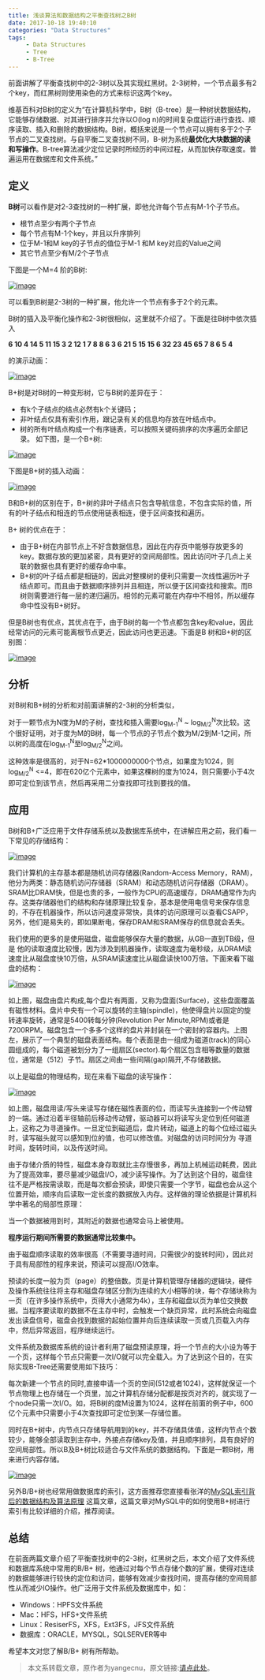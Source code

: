 ```yaml
---
title: 浅谈算法和数据结构之平衡查找树之B树
date: 2017-10-18 19:40:10
categories: "Data Structures"
tags: 
     - Data Structures
     - Tree
     - B-Tree
---
```


前面讲解了平衡查找树中的2-3树以及其实现红黑树。2-3树种，一个节点最多有2个key，而红黑树则使用染色的方式来标识这两个key。

维基百科对B树的定义为“在计算机科学中，B树（B-tree）是一种树状数据结构，它能够存储数据、对其进行排序并允许以O(log n)的时间复杂度运行进行查找、顺序读取、插入和删除的数据结构。B树，概括来说是一个节点可以拥有多于2个子节点的二叉查找树。与自平衡二叉查找树不同，B-树为系统**最优化大块数据的读和写操作**。B-tree算法减少定位记录时所经历的中间过程，从而加快存取速度。普遍运用在数据库和文件系统。”

<!-- more -->

## 定义

**B树**可以看作是对2-3查找树的一种扩展，即他允许每个节点有M-1个子节点。

- 根节点至少有两个子节点
- 每个节点有M-1个key，并且以升序排列
- 位于M-1和M key的子节点的值位于M-1 和M key对应的Value之间
- 其它节点至少有M/2个子节点

下图是一个M=4 阶的B树:

[![image][image 1]][image 1]


可以看到B树是2-3树的一种扩展，他允许一个节点有多于2个的元素。

B树的插入及平衡化操作和2-3树很相似，这里就不介绍了。下面是往B树中依次插入

**6 10 4 14 5 11 15 3 2 12 1 7 8 8 6 3 6 21 5 15 15 6 32 23 45 65 7 8 6 5 4**

的演示动画：

[![image][image 2]][image 2]

B+树是对B树的一种变形树，它与B树的差异在于：

- 有k个子结点的结点必然有k个关键码；
- 非叶结点仅具有索引作用，跟记录有关的信息均存放在叶结点中。
- 树的所有叶结点构成一个有序链表，可以按照关键码排序的次序遍历全部记录。
如下图，是一个B+树:

[![image][image 3]][image 3]

下图是B+树的插入动画：

[![image][image 4]][image 4]

B和B+树的区别在于，B+树的非叶子结点只包含导航信息，不包含实际的值，所有的叶子结点和相连的节点使用链表相连，便于区间查找和遍历。

B+ 树的优点在于：

- 由于B+树在内部节点上不好含数据信息，因此在内存页中能够存放更多的key。数据存放的更加紧密，具有更好的空间局部性。因此访问叶子几点上关联的数据也具有更好的缓存命中率。
- B+树的叶子结点都是相链的，因此对整棵树的便利只需要一次线性遍历叶子结点即可。而且由于数据顺序排列并且相连，所以便于区间查找和搜索。而B树则需要进行每一层的递归遍历。相邻的元素可能在内存中不相邻，所以缓存命中性没有B+树好。

但是B树也有优点，其优点在于，由于B树的每一个节点都包含key和value，因此经常访问的元素可能离根节点更近，因此访问也更迅速。下面是B 树和B+树的区别图：

[![image][image 5]][image 5]

## 分析

对B树和B+树的分析和对前面讲解的2-3树的分析类似，

对于一颗节点为N度为M的子树，查找和插入需要log<sub>M-1</sub><sup>N</sup> ~ log<sub>M/2</sub><sup>N</sup>次比较。这个很好证明，对于度为M的B树，每一个节点的子节点个数为M/2到M-1之间，所以树的高度在log<sub>M-1</sub><sup>N</sup>至log<sub>M/2</sub><sup>N</sup>之间。

这种效率是很高的，对于N=62*1000000000个节点，如果度为1024，则log<sub>M/2</sub><sup>N</sup> <=4，即在620亿个元素中，如果这棵树的度为1024，则只需要小于4次即可定位到该节点，然后再采用二分查找即可找到要找的值。

## 应用

B树和B+广泛应用于文件存储系统以及数据库系统中，在讲解应用之前，我们看一下常见的存储结构：

[![image][image 6]][image 6]

我们计算机的主存基本都是随机访问存储器(Random-Access Memory，RAM)，他分为两类：静态随机访问存储器（SRAM）和动态随机访问存储器（DRAM）。SRAM比DRAM快，但是也贵的多，一般作为CPU的高速缓存，DRAM通常作为内存。这类存储器他们的结构和存储原理比较复杂，基本是使用电信号来保存信息的，不存在机器操作，所以访问速度非常快，具体的访问原理可以查看CSAPP，另外，他们是易失的，即如果断电，保存DRAM和SRAM保存的信息就会丢失。

我们使用的更多的是使用磁盘，磁盘能够保存大量的数据，从GB一直到TB级，但是 他的读取速度比较慢，因为涉及到机器操作，读取速度为毫秒级，从DRAM读速度比从磁盘度快10万倍，从SRAM读速度比从磁盘读快100万倍。下面来看下磁盘的结构：

[![image][image 7]][image 7]


如上图，磁盘由盘片构成,每个盘片有两面，又称为盘面(Surface)，这些盘面覆盖有磁性材料。盘片中央有一个可以旋转的主轴(spindle)，他使得盘片以固定的旋转速率旋转，通常是5400转每分钟(Revolution Per Minute,RPM)或者是7200RPM。磁盘包含一个多多个这样的盘片并封装在一个密封的容器内。上图左，展示了一个典型的磁盘表面结构。每个表面是由一组成为磁道(track)的同心圆组成的，每个磁道被划分为了一组扇区(sector).每个扇区包含相等数量的数据位，通常是（512）子节。扇区之间由一些间隔(gap)隔开,不存储数据。

以上是磁盘的物理结构，现在来看下磁盘的读写操作：

[![image][image 8]][image 8]

如上图，磁盘用读/写头来读写存储在磁性表面的位，而读写头连接到一个传动臂的一端。通过沿着半径轴前后移动传动臂，驱动器可以将读写头定位到任何磁道上，这称之为寻道操作。一旦定位到磁道后，盘片转动，磁道上的每个位经过磁头时，读写磁头就可以感知到位的值，也可以修改值。对磁盘的访问时间分为 寻道时间，旋转时间，以及传送时间。

由于存储介质的特性，磁盘本身存取就比主存慢很多，再加上机械运动耗费，因此为了提高效率，要尽量减少磁盘I/O，减少读写操作。为了达到这个目的，磁盘往往不是严格按需读取，而是每次都会预读，即使只需要一个字节，磁盘也会从这个位置开始，顺序向后读取一定长度的数据放入内存。这样做的理论依据是计算机科学中著名的局部性原理：

当一个数据被用到时，其附近的数据也通常会马上被使用。

**程序运行期间所需要的数据通常比较集中。**

由于磁盘顺序读取的效率很高（不需要寻道时间，只需很少的旋转时间），因此对于具有局部性的程序来说，预读可以提高I/O效率。

预读的长度一般为页（page）的整倍数。页是计算机管理存储器的逻辑块，硬件及操作系统往往将主存和磁盘存储区分割为连续的大小相等的块，每个存储块称为一页（在许多操作系统中，页得大小通常为4k），主存和磁盘以页为单位交换数据。当程序要读取的数据不在主存中时，会触发一个缺页异常，此时系统会向磁盘发出读盘信号，磁盘会找到数据的起始位置并向后连续读取一页或几页载入内存中，然后异常返回，程序继续运行。

文件系统及数据库系统的设计者利用了磁盘预读原理，将一个节点的大小设为等于一个页，这样每个节点只需要一次I/O就可以完全载入。为了达到这个目的，在实际实现B-Tree还需要使用如下技巧：

每次新建一个节点的同时,直接申请一个页的空间(512或者1024)，这样就保证一个节点物理上也存储在一个页里，加之计算机存储分配都是按页对齐的，就实现了一个node只需一次I/O。如，将B树的度M设置为1024，这样在前面的例子中，600亿个元素中只需要小于4次查找即可定位到某一存储位置。

同时在B+树中，内节点只存储导航用到的key，并不存储具体值，这样内节点个数较少，能够全部读取到主存中，外接点存储key及值，并且顺序排列，具有良好的空间局部性。所以B及B+树比较适合与文件系统的数据结构。下面是一颗B树，用来进行内容存储。

[![image][image 9]][image 9]

另外B/B+树也经常用做数据库的索引，这方面推荐您直接看张洋的[MySQL索引背后的数据结构及算法原理][1] 这篇文章，这篇文章对MySQL中的如何使用B+树进行索引有比较详细的介绍，推荐阅读。

## 总结

在前面两篇文章介绍了平衡查找树中的2-3树，红黑树之后，本文介绍了文件系统和数据库系统中常用的B/B+ 树，他通过对每个节点存储个数的扩展，使得对连续的数据能够进行较快的定位和访问，能够有效减少查找时间，提高存储的空间局部性从而减少IO操作。他广泛用于文件系统及数据库中，如：

- Windows：HPFS文件系统
- Mac：HFS，HFS+文件系统
- Linux：ResiserFS，XFS，Ext3FS，JFS文件系统
- 数据库：ORACLE，MYSQL，SQLSERVER等中

希望本文对您了解B/B+ 树有所帮助。

>本文系转载文章，原作者为yangecnu，原文链接:[请点此处][2]。

[image 1]: //qn.atecher.com/Introduce-B-Tree-and-B-Plus-Tree-1.png
[image 2]: //qn.atecher.com/Introduce-B-Tree-and-B-Plus-Tree-2.gif
[image 3]: //qn.atecher.com/Introduce-B-Tree-and-B-Plus-Tree-3.png
[image 4]: //qn.atecher.com/Introduce-B-Tree-and-B-Plus-Tree-4.gif
[image 5]: //qn.atecher.com/Introduce-B-Tree-and-B-Plus-Tree-5.png
[image 6]: //qn.atecher.com/Introduce-B-Tree-and-B-Plus-Tree-6.png
[image 7]: //qn.atecher.com/Introduce-B-Tree-and-B-Plus-Tree-7.png
[image 8]: //qn.atecher.com/Introduce-B-Tree-and-B-Plus-Tree-8.png
[image 9]: //qn.atecher.com/Introduce-B-Tree-and-B-Plus-Tree-9.png

[1]: http://blog.codinglabs.org/articles/theory-of-mysql-index.html
[2]: http://www.cnblogs.com/yangecnu/p/Introduce-B-Tree-and-B-Plus-Tree.html